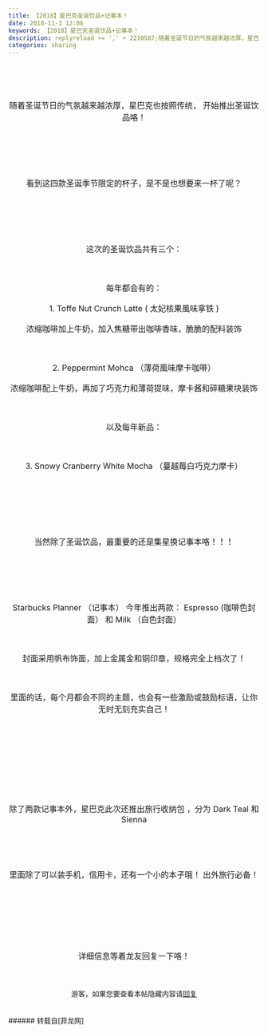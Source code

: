 ```yaml
---
title: 【2018】星巴克圣诞饮品+记事本！
date: 2018-11-3 12:06
keywords: 【2018】星巴克圣诞饮品+记事本！
description: replyreload += ',' + 2210587;随着圣诞节日的气氛越来越浓厚，星巴克也按照传统， 开始推出圣诞饮品咯！看到这四款圣诞季节限定的杯子，是不是也想要来一杯了呢？这次的圣诞饮品共有三个：每年都会有的：1. Toffe Nut Crunch Latte ( 太妃核果風味拿铁 )浓缩咖啡加上牛奶，加入焦糖带出咖啡香味，脆脆的配料装饰2. Peppermint Mohca （薄荷風味摩卡咖啡）浓缩咖啡配上牛奶，再加了巧克力和薄荷提味，摩卡酱和碎糖果块装饰以及每年新品：3. Snowy Cranberry White Mocha （蔓越莓白巧克力摩卡）当然除了圣诞饮品，最重要的还是集星换记事本咯！！！Starbucks Planner （记事本） 今年推出两款： Espresso (咖啡色封面） 和 Milk （白色封面）封面采用帆布饰面，加上金属金和铜印章，规格完全上档次了！里面的话，每个月都会不同的主题，也会有一些激励或鼓励标语，让你无时无刻充实自己！除了两款记事本外，星巴克此次还推出旅行收纳包 ，分为 Dark Teal 和 Sienna 里面除了可以装手机，信用卡，还有一个小的本子哦！ 出外旅行必备！详细信息等着龙友回复一下咯！游客，如果您要查看本帖隐藏内容请回复
categories: sharing
---
```

<td class="t_f" id="postmessage_2210587">

<script type="c0c303e01323614816ce62e5-text/javascript">replyreload += ',' + 2210587;</script><br/>
<br/>
<div align="center"><font size="3"><br/>
</font></div><br/>
<div align="center"><font size="3">随着圣诞节日的气氛越来越浓厚，星巴克也按照传统， 开始推出圣诞饮品咯！</font></div><br/>
<div align="center"><font size="3"><br/>
</font></div><br/>
<div align="center"><font size="3"><img alt="" border="0" class="zoom" data-cf-modified-c0c303e01323614816ce62e5-="" file="https://scontent.fmnl8-1.fna.fbcdn.net/v/t1.0-9/45167894_10158347438397925_6329371176720138240_o.jpg?_nc_cat=107&amp;_nc_ht=scontent.fmnl8-1.fna&amp;oh=d2654dc9ed0d8b8797674185277edbe6&amp;oe=5C3D94E1" id="aimg_qQjB8" lazyloadthumb="1" onclick="" onmouseover="" src="https://scontent.fmnl8-1.fna.fbcdn.net/v/t1.0-9/45167894_10158347438397925_6329371176720138240_o.jpg?_nc_cat=107&amp;_nc_ht=scontent.fmnl8-1.fna&amp;oh=d2654dc9ed0d8b8797674185277edbe6&amp;oe=5C3D94E1"/></font></div><br/>
<div align="center"><font size="3"><br/>
</font></div><br/>
<div align="center"><font size="3">看到这四款圣诞季节限定的杯子，是不是也想要来一杯了呢？</font></div><br/>
<div align="center"><font size="3"><br/>
</font></div><br/>
<div align="center"><font size="3"><img alt="" border="0" class="zoom" data-cf-modified-c0c303e01323614816ce62e5-="" file="https://scontent.fmnl8-1.fna.fbcdn.net/v/t1.0-9/45141392_10158343330582925_1393758656108953600_n.jpg?_nc_cat=105&amp;_nc_ht=scontent.fmnl8-1.fna&amp;oh=cc16fbae19cb90536d944a8056f33b6f&amp;oe=5C74BD16" id="aimg_TZiUw" lazyloadthumb="1" onclick="" onmouseover="" src="https://scontent.fmnl8-1.fna.fbcdn.net/v/t1.0-9/45141392_10158343330582925_1393758656108953600_n.jpg?_nc_cat=105&amp;_nc_ht=scontent.fmnl8-1.fna&amp;oh=cc16fbae19cb90536d944a8056f33b6f&amp;oe=5C74BD16"/></font></div><br/>
<div align="center"><font size="3"><br/>
</font></div><br/>
<div align="center"><font size="3">这次的圣诞饮品共有三个：</font></div><br/>
<div align="center"><font size="3"><br/>
</font></div><br/>
<div align="center"><font size="3">每年都会有的：</font></div><br/>
<div align="center"><font size="3">1. Toffe Nut Crunch Latte ( 太妃核果風味拿铁 )</font></div><br/>
<div align="center"><font size="3">浓缩咖啡加上牛奶，加入焦糖带出咖啡香味，脆脆的配料装饰</font></div><br/>
<div align="center"><font size="3"><br/>
</font></div><br/>
<div align="center"><font size="3">2. Peppermint Mohca （薄荷風味摩卡咖啡）</font></div><br/>
<div align="center"><font size="3">浓缩咖啡配上牛奶，再加了巧克力和薄荷提味，摩卡酱和碎糖果块装饰</font></div><br/>
<div align="center"><font size="3"><br/>
</font></div><br/>
<div align="center"><font size="3">以及每年新品：</font></div><br/>
<div align="center"><font size="3"><br/>
</font></div><br/>
<div align="center"><font size="3">3. Snowy Cranberry White Mocha （蔓越莓白巧克力摩卡）</font></div><br/>
<div align="center"><font size="3"><br/>
</font></div><br/>
<div align="center"><font size="3"><br/>
</font></div><br/>
<div align="center"><font size="3"><br/>
</font></div><br/>
<div align="center"><font size="3">当然除了圣诞饮品，最重要的还是集星换记事本咯！！！</font></div><br/>
<div align="center"><font size="3"><br/>
</font></div><br/>
<div align="center"><font size="3"><img alt="" border="0" class="zoom" data-cf-modified-c0c303e01323614816ce62e5-="" file="http://primer.com.ph/blog/wp-content/uploads/sites/14/2018/10/Starbucks-planner-2019.jpg" id="aimg_uyXqQ" lazyloadthumb="1" onclick="" onmouseover="" src="http://primer.com.ph/blog/wp-content/uploads/sites/14/2018/10/Starbucks-planner-2019.jpg"/></font></div><br/>
<div align="center"><font size="3"><br/>
</font></div><br/>
<div align="center"><font size="3">Starbucks Planner （记事本） 今年推出两款： Espresso (咖啡色封面） 和 Milk （白色封面）</font></div><br/>
<div align="center"><font size="3"><br/>
</font></div><br/>
<div align="center"><font size="3">封面采用帆布饰面，加上金属金和铜印章，规格完全上档次了！</font></div><br/>
<div align="center"><font size="3"><br/>
</font></div><br/>
<div align="center"><font size="3">里面的话，每个月都会不同的主题，也会有一些激励或鼓励标语，让你无时无刻充实自己！</font></div><br/>
<div align="center"><font size="3"><br/>
</font></div><br/>
<div align="center"><font size="3"><img alt="" border="0" class="zoom" data-cf-modified-c0c303e01323614816ce62e5-="" file="http://www.iluvcebu.com/wp-content/uploads/2018/10/Starbucks-Planner_1.jpg" id="aimg_vwWKu" lazyloadthumb="1" onclick="" onmouseover="" src="http://www.iluvcebu.com/wp-content/uploads/2018/10/Starbucks-Planner_1.jpg"/></font></div><br/>
<div align="center"><font size="3"><br/>
</font></div><br/>
<div align="center"><img alt="" border="0" class="zoom" data-cf-modified-c0c303e01323614816ce62e5-="" file="https://assets.rappler.com/CC2D6C5091C24E1A8E4D62BFEE80B9D0/img/51CEDEA9289D43D7978D78C661701590/starbucks-october-26-2018-012_51CEDEA9289D43D7978D78C661701590.jpg" id="aimg_aB62Z" lazyloadthumb="1" onclick="" onmouseover="" src="https://assets.rappler.com/CC2D6C5091C24E1A8E4D62BFEE80B9D0/img/51CEDEA9289D43D7978D78C661701590/starbucks-october-26-2018-012_51CEDEA9289D43D7978D78C661701590.jpg"/></div><br/>
<br/>
<div align="center"><img alt="" border="0" class="zoom" data-cf-modified-c0c303e01323614816ce62e5-="" file="https://assets.rappler.com/CC2D6C5091C24E1A8E4D62BFEE80B9D0/img/47A5F0D42AF7412183A258866E0F6617/starbucks-october-26-2018-015_47A5F0D42AF7412183A258866E0F6617.jpg" id="aimg_Y4Y13" lazyloadthumb="1" onclick="" onmouseover="" src="https://assets.rappler.com/CC2D6C5091C24E1A8E4D62BFEE80B9D0/img/47A5F0D42AF7412183A258866E0F6617/starbucks-october-26-2018-015_47A5F0D42AF7412183A258866E0F6617.jpg"/></div><br/>
<br/>
<div align="center"><font size="3">除了两款记事本外，星巴克此次还推出旅行收纳包 ，分为 Dark Teal 和 Sienna </font></div><br/>
<div align="center"><font size="3"><br/>
</font></div><br/>
<div align="center"><font size="3"><img alt="" border="0" class="zoom" data-cf-modified-c0c303e01323614816ce62e5-="" file="https://assets.rappler.com/3BDCE45CD5404C89823CA256012F6690/img/93CB4C4460524331A319D8D9A57BC74F/Starbucks_Travel_Organizers_2_93CB4C4460524331A319D8D9A57BC74F.jpg" id="aimg_ktuPC" lazyloadthumb="1" onclick="" onmouseover="" src="https://assets.rappler.com/3BDCE45CD5404C89823CA256012F6690/img/93CB4C4460524331A319D8D9A57BC74F/Starbucks_Travel_Organizers_2_93CB4C4460524331A319D8D9A57BC74F.jpg"/></font></div><br/>
<br/>
<div align="center"><font size="3">里面除了可以装手机，信用卡，还有一个小的本子哦！ 出外旅行必备！</font></div><br/>
<div align="center"><font size="3"><br/>
</font></div><br/>
<div align="center"><img alt="" border="0" class="zoom" data-cf-modified-c0c303e01323614816ce62e5-="" file="https://assets.rappler.com/CC2D6C5091C24E1A8E4D62BFEE80B9D0/img/98065BAF8FEF4CC2B506698DAF5A66A8/starbucks-october-26-2018-006_98065BAF8FEF4CC2B506698DAF5A66A8.jpg" id="aimg_I767c" lazyloadthumb="1" onclick="" onmouseover="" src="https://assets.rappler.com/CC2D6C5091C24E1A8E4D62BFEE80B9D0/img/98065BAF8FEF4CC2B506698DAF5A66A8/starbucks-october-26-2018-006_98065BAF8FEF4CC2B506698DAF5A66A8.jpg"/></div><br/>
<br/>
<div align="center"><img alt="" border="0" class="zoom" data-cf-modified-c0c303e01323614816ce62e5-="" file="https://assets.rappler.com/CC2D6C5091C24E1A8E4D62BFEE80B9D0/img/8FA6A95E96CC4BF9AA938AC6CD994313/starbucks-october-26-2018-009_8FA6A95E96CC4BF9AA938AC6CD994313.jpg" id="aimg_ycjL6" lazyloadthumb="1" onclick="" onmouseover="" src="https://assets.rappler.com/CC2D6C5091C24E1A8E4D62BFEE80B9D0/img/8FA6A95E96CC4BF9AA938AC6CD994313/starbucks-october-26-2018-009_8FA6A95E96CC4BF9AA938AC6CD994313.jpg"/></div><br/>
<br/>
<br/>
<div align="center"><font size="3">详细信息等着龙友回复一下咯！</font></div><br/>
<div align="center"><font size="3"><br/>
</font></div><br/>
<div align="center"><div class="locked">游客，如果您要查看本帖隐藏内容请<a data-cf-modified-c0c303e01323614816ce62e5-="" href="forum.php?mod=post&amp;action=reply&amp;fid=47&amp;tid=559202" onclick="if (!window.__cfRLUnblockHandlers) return false; showWindow('reply', this.href)">回复</a></div><br/>
</div><br/>
</td>
###### 转载自[菲龙网]